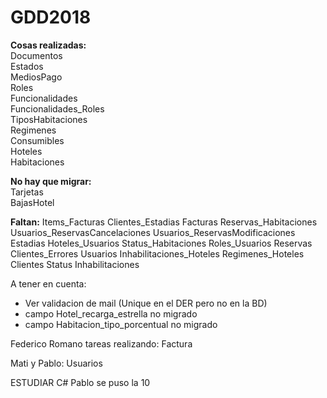# GDD2018

<b>Cosas realizadas:</b>
<br>
Documentos
<br>
Estados
<br>
MediosPago
<br>
Roles
<br>
Funcionalidades
<br>
Funcionalidades_Roles
<br>
TiposHabitaciones
<br>
Regimenes
<br>
Consumibles
<br>
Hoteles
<br>
Habitaciones
<br>


<b>No hay que migrar:</b>
<br>
Tarjetas
<br>
BajasHotel
<br>

<b>Faltan:</b>
Items_Facturas
Clientes_Estadias
Facturas
Reservas_Habitaciones
Usuarios_ReservasCancelaciones
Usuarios_ReservasModificaciones
Estadias
Hoteles_Usuarios
Status_Habitaciones
Roles_Usuarios
Reservas
Clientes_Errores
Usuarios
Inhabilitaciones_Hoteles
Regimenes_Hoteles
Clientes
Status
Inhabilitaciones

A tener en cuenta:
- Ver validacion de mail (Unique en el DER pero no en la BD)
- campo Hotel_recarga_estrella no migrado
- campo Habitacion_tipo_porcentual no migrado

Federico Romano tareas realizando: Factura

Mati y Pablo: Usuarios

ESTUDIAR C#
Pablo se puso la 10
